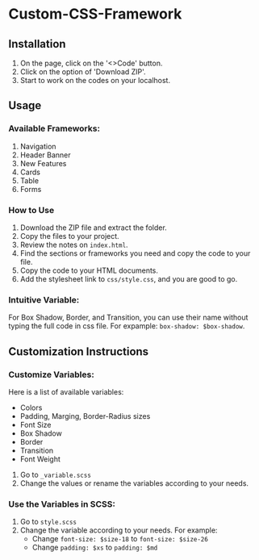 # Custom-CSS-Framework

## Installation
1. On the page, click on the '<>Code' button.
2. Click on the option of 'Download ZIP'.
3. Start to work on the codes on your localhost.

## Usage

### Available Frameworks:
1. Navigation
2. Header Banner
3. New Features
4. Cards
5. Table
6. Forms

### How to Use
1. Download the ZIP file and extract the folder.
2. Copy the files to your project.
3. Review the notes on `index.html`.
4. Find the sections or frameworks you need and copy the code to your file.
5. Copy the code to your HTML documents.
6. Add the stylesheet link to `css/style.css`, and you are good to go.

### Intuitive Variable:
For Box Shadow, Border, and Transition, you can use their name without typing the full code in css file.
For expample: `box-shadow: $box-shadow`.

## Customization Instructions

### Customize Variables:
Here is a list of available variables:
- Colors
- Padding, Marging, Border-Radius sizes
- Font Size
- Box Shadow
- Border
- Transition
- Font Weight

1. Go to `_variable.scss`
2. Change the values or rename the variables according to your needs.

### Use the Variables in SCSS:
1. Go to `style.scss`
2. Change the variable according to your needs. For example:
    - Change `font-size: $size-18` to `font-size: $size-26`
    - Change `padding: $xs` to `padding: $md`